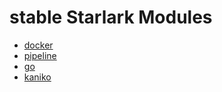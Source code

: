 # stable Starlark Modules

* [docker](docker.md)
* [pipeline](pipeline.md)
* [go](go.md)
* [kaniko](kaniko.md)
